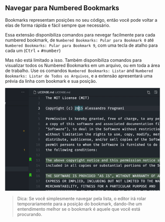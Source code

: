 ## Navegar para Numbered Bookmarks

Bookmarks representam posições no seu código, então você pode voltar a elas de forma rápida e fácil sempre que necessário. 

Essa extensão disponibiliza comandos para nevegar facilmente para cada numbered bookmark, de `Numbered Bookmarks: Pular para Bookmark 0` até `Numbered Bookmarks: Pular para Bookmark 9`, com uma tecla de atalho para cada um (<kbd>Ctrl</kbd> +  <kbd>#number</kbd>)

Mas não está limitado a isso. Também disponibiliza comandos para visualizar todos os Numbered Bookmarks em um arquivo, ou em toda a área de trabalho. Use os comandos `Numbered Bookmarks: Listar` and `Numbered Bookmarks: Listar de Todos os Arquivos`, e a extensão apresentará uma prévia da linha com bookmark e sua posição. 

![Lista](../images/numbered-bookmarks-list-from-all-files.gif)

> Dica: Se você simplesmente navegar pela lista, o editor irá rolar temporariamente para a posição do bookmark, dando-lhe um entendimento melhor se o bookmark é aquele que você está procurando.

